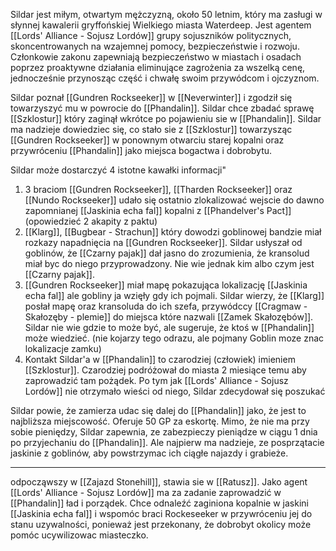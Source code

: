 Sildar jest miłym, otwartym mężczyzną, około 50 letnim, który ma zasługi w słynnej kawalerii gryffońskiej Wielkiego miasta Waterdeep.
Jest agentem [[Lords' Alliance - Sojusz Lordów]] grupy sojuszników politycznych, skoncentrowanych na wzajemnej pomocy, bezpieczeństwie i rozwoju.
Członkowie zakonu zapewniają bezpieczeństwo w miastach i osadach poprzez proaktywne działania eliminujące zagrożenia za wszelką cenę, jednocześnie przynosząc część i chwałę swoim przywódcom i ojczyznom.

Sildar poznał [[Gundren Rockseeker]] w [[Neverwinter]] i zgodził się towarzyszyć mu w powrocie do [[Phandalin]].
Sildar chce zbadać sprawę [[Szklostur]] który zaginął wkrótce po pojawieniu sie w [[Phandalin]]. Sildar ma nadzieje dowiedziec się, co stało sie z [[Szklostur]] towarzysząc [[Gundren Rockseeker]] w ponownym otwarciu starej kopalni oraz przywróceniu [[Phandalin]] jako miejsca bogactwa i dobrobytu.

Sildar może dostarczyć 4 istotne kawałki informacji"
1. 3 braciom [[Gundren Rockseeker]], [[Tharden Rockseeker]] oraz [[Nundo Rockseeker]] udało się ostatnio zlokalizować wejscie do dawno zapomnianej [[Jaskinia echa fal]] kopalni z [[Phandelver's Pact]] (opowiedzieć 2 akapity z paktu)
2. [[Klarg]], [[Bugbear - Strachun]] który dowodzi goblinowej bandzie miał rozkazy napadnięcia na [[Gundren Rockseeker]]. Sildar usłyszał od goblinów, że [[Czarny pajak]] dał jasno do zrozumienia, że kransolud miał byc do niego przyprowadzony. Nie wie jednak kim albo czym jest [[Czarny pajak]].
3. [[Gundren Rockseeker]] miał mapę pokazująca lokalizację [[Jaskinia echa fal]] ale gobliny ja wzięły gdy ich pojmali. Sildar wierzy, że [[Klarg]] posłał mapę oraz kransoluda do ich szefa, przywódccy [[Cragmaw - Skałozęby - plemie]] do miejsca które nazwali [[Zamek Skałozębów]]. Sildar nie wie gdzie to może być, ale sugeruje, że ktoś w [[Phandalin]] może wiedzieć. (nie kojarzy tego odrazu, ale pojmany Goblin moze znac lokalizacje zamku)
4. Kontakt Sildar'a w [[Phandalin]] to czarodziej (człowiek) imieniem [[Szklostur]]. Czarodziej podróżował do miasta 2 miesiące temu aby zaprowadzić tam pożądek. Po tym jak [[Lords' Alliance - Sojusz Lordów]] nie otrzymało wieści od niego, Sildar zdecydował się poszukać

Sildar powie, że zamierza udac się dalej do [[Phandalin]] jako, że jest to najbliższa miejscowość. Oferuje 50 GP za eskortę. Mimo, że nie ma przy sobie pieniędzy, Sildar zapewnia, ze zabezpieczy pieniądze w ciągu 1 dnia po przyjechaniu do [[Phandalin]]. Ale najpierw ma nadzieje, ze posprzątacie jaskinie z goblinów, aby powstrzymac ich ciągłe najazdy i grabieże.


-------------------

odpocząwszy w [[Zajazd Stonehill]], stawia sie w [[Ratusz]]. Jako agent [[Lords' Alliance - Sojusz Lordów]] ma za zadanie zaprowadzić w [[Phandalin]] ład i porządek. Chce odnaleźć zaginiona kopalnie w jaskini [[Jaskinia echa fal]] i wspomóc braci Rockeseeker w przywróceniu jej do stanu uzywalności, ponieważ jest przekonany, że dobrobyt okolicy może pomóc ucywilizowac miasteczko.